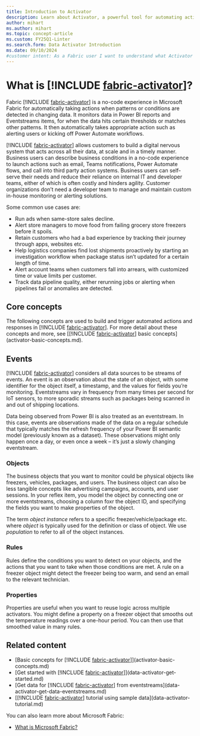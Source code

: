 ```yaml
---
title: Introduction to Activator
description: Learn about Activator, a powerful tool for automating actions based on changing data in Microsoft Fabric.
author: mihart
ms.author: mihart
ms.topic: concept-article
ms.custom: FY25Q1-Linter
ms.search.form: Data Activator Introduction
ms.date: 09/10/2024
#customer intent: As a Fabric user I want to understand what Activator is and learn some of the basic concepts.
---
```


# What is [!INCLUDE [fabric-activator](../includes/fabric-activator.md)]?

Fabric [!INCLUDE [fabric-activator](../includes/fabric-activator.md)] is a no-code experience in Microsoft Fabric for automatically taking actions when patterns or conditions are detected in changing data.
It monitors data in Power BI reports and Eventstreams items, for when the data hits certain thresholds or matches other patterns.
It then automatically takes appropriate action such as alerting users or kicking off Power Automate workflows.

[!INCLUDE [fabric-activator](../includes/fabric-activator.md)] allows customers to build a digital nervous system that acts across all their data, at scale and in a timely manner. Business users can describe business conditions in a no-code experience to launch actions such as email, Teams notifications, Power Automate flows, and call into third party action systems. Business users can self-serve their needs and reduce their reliance on internal IT and developer teams, either of which is often costly and hinders agility. Customer organizations don’t need a developer team to manage and maintain custom in-house monitoring or alerting solutions.

Some common use cases are:

* Run ads when same-store sales decline.
* Alert store managers to move food from failing grocery store freezers before it spoils.
* Retain customers who had a bad experience by tracking their journey through apps, websites etc.
* Help logistics companies find lost shipments proactively by starting an investigation workflow when package status isn’t updated for a certain length of time.
* Alert account teams when customers fall into arrears, with customized time or value limits per customer.
* Track data pipeline quality, either rerunning jobs or alerting when pipelines fail or anomalies are detected.

## Core concepts

The following concepts are used to build and trigger automated actions and responses in [!INCLUDE [fabric-activator](../includes/fabric-activator.md)]. For more detail about these concepts and more, see [[!INCLUDE [fabric-activator](../includes/fabric-activator.md)] basic concepts](activator-basic-concepts.md).

## Events

[!INCLUDE [fabric-activator](../includes/fabric-activator.md)] considers all data sources to be streams of events. An event is an observation about the state of an object, with some identifier for the object itself, a timestamp, and the values for fields
you’re monitoring. Eventstreams vary in frequency from many times per second for IoT sensors, to more sporadic streams such as packages being scanned in and out of shipping locations.

Data being observed from Power BI is also treated as an eventstream. In this case, events are observations made of the data on a regular schedule that typically matches the refresh frequency of your Power BI semantic model (previously known as a dataset). These observations might only happen once a day, or even once a week – it’s just a slowly changing eventstream.

### Objects

The business objects that you want to monitor could be physical objects like freezers, vehicles, packages, and users. The business object can also be less tangible concepts like advertising campaigns, accounts, and user sessions. In your reflex item, you model the object by connecting one or more eventstreams, choosing a column foxr the object ID, and specifying the fields you want to make properties of the object.

The term *object instance* refers to a specific freezer/vehicle/package etc. where *object* is typically used for the definition or class of object. We use *population* to refer to all of the object instances.

### Rules

Rules define the conditions you want to detect on your objects, and the actions that you want to take when those conditions are met. A rule on a freezer object might detect the freezer being too warm, and send an email to the relevant technician.

### Properties

Properties are useful when you want to reuse logic across multiple activators. You might define a property on a freezer object that smooths out the temperature readings over a one-hour period. You can then use that smoothed value in many rules.

## Related content

* [Basic concepts for [!INCLUDE [fabric-activator](../includes/fabric-activator.md)]](activator-basic-concepts.md)
* [Get started with [!INCLUDE [fabric-activator](../includes/fabric-activator.md)]](data-activator-get-started.md)
* [Get data for [!INCLUDE [fabric-activator](../includes/fabric-activator.md)] from eventstreams](data-activator-get-data-eventstreams.md)
* [[!INCLUDE [fabric-activator](../includes/fabric-activator.md)] tutorial using sample data](data-activator-tutorial.md)

You can also learn more about Microsoft Fabric:

* [What is Microsoft Fabric?](../../get-started/microsoft-fabric-overview.md)
